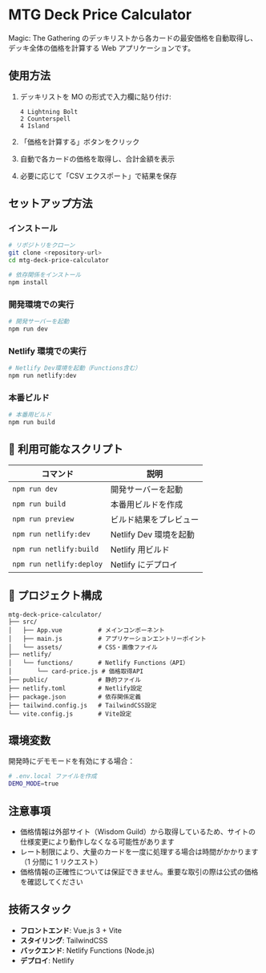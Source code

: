 # MTG Deck Price Calculator

Magic: The Gathering のデッキリストから各カードの最安価格を自動取得し、デッキ全体の価格を計算する Web アプリケーションです。

## 使用方法

1. デッキリストを MO の形式で入力欄に貼り付け:

   ```
   4 Lightning Bolt
   2 Counterspell
   4 Island
   ```

2. 「価格を計算する」ボタンをクリック

3. 自動で各カードの価格を取得し、合計金額を表示

4. 必要に応じて「CSV エクスポート」で結果を保存

## セットアップ方法

### インストール

```sh
# リポジトリをクローン
git clone <repository-url>
cd mtg-deck-price-calculator

# 依存関係をインストール
npm install
```

### 開発環境での実行

```sh
# 開発サーバーを起動
npm run dev
```

### Netlify 環境での実行

```sh
# Netlify Dev環境を起動（Functions含む）
npm run netlify:dev
```

### 本番ビルド

```sh
# 本番用ビルド
npm run build
```

## 🔧 利用可能なスクリプト

| コマンド                 | 説明                   |
| ------------------------ | ---------------------- |
| `npm run dev`            | 開発サーバーを起動     |
| `npm run build`          | 本番用ビルドを作成     |
| `npm run preview`        | ビルド結果をプレビュー |
| `npm run netlify:dev`    | Netlify Dev 環境を起動 |
| `npm run netlify:build`  | Netlify 用ビルド       |
| `npm run netlify:deploy` | Netlify にデプロイ     |

## 📁 プロジェクト構成

```
mtg-deck-price-calculator/
├── src/
│   ├── App.vue          # メインコンポーネント
│   ├── main.js          # アプリケーションエントリーポイント
│   └── assets/          # CSS・画像ファイル
├── netlify/
│   └── functions/       # Netlify Functions（API）
│       └── card-price.js # 価格取得API
├── public/              # 静的ファイル
├── netlify.toml         # Netlify設定
├── package.json         # 依存関係定義
├── tailwind.config.js   # TailwindCSS設定
└── vite.config.js       # Vite設定
```

## 環境変数

開発時にデモモードを有効にする場合：

```sh
# .env.local ファイルを作成
DEMO_MODE=true
```

## 注意事項

- 価格情報は外部サイト（Wisdom Guild）から取得しているため、サイトの仕様変更により動作しなくなる可能性があります
- レート制限により、大量のカードを一度に処理する場合は時間がかかります（1 分間に 1 リクエスト）
- 価格情報の正確性については保証できません。重要な取引の際は公式の価格を確認してください

## 技術スタック

- **フロントエンド**: Vue.js 3 + Vite
- **スタイリング**: TailwindCSS
- **バックエンド**: Netlify Functions (Node.js)
- **デプロイ**: Netlify
